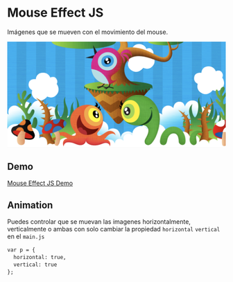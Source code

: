 # Mouse Effect JS
Imágenes que se mueven con el movimiento del mouse.

![Mouse Effect JS](https://github.com/micazoyolli/mouse-effect/blob/master/img/screenshot.png)

## Demo
[Mouse Effect JS Demo](https://micazoyolli.github.io/mouse-effect/)

## Animation
Puedes controlar que se muevan las imagenes horizontalmente, verticalmente o ambas con solo cambiar la propiedad `horizontal` `vertical` en el `main.js`

```html
var p = {
  horizontal: true,
  vertical: true
};
```
